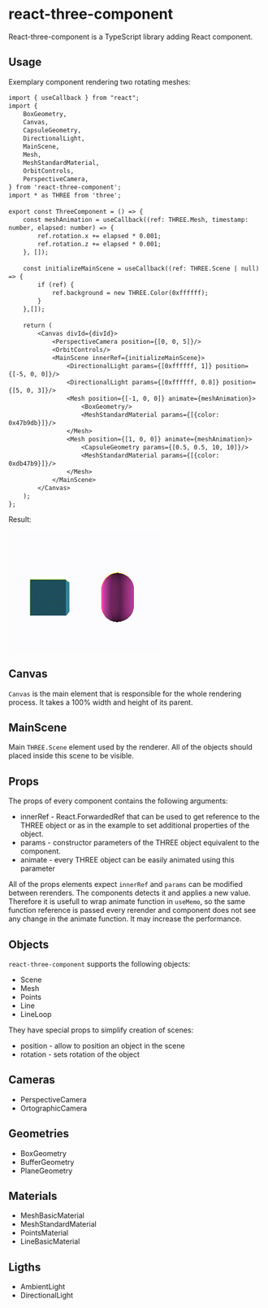 # react-three-component
React-three-component is a TypeScript library adding React component.

## Usage
Exemplary component rendering two rotating meshes:

```tsx
import { useCallback } from "react";
import {
    BoxGeometry,
    Canvas,
    CapsuleGeometry,
    DirectionalLight,
    MainScene,
    Mesh,
    MeshStandardMaterial,
    OrbitControls,
    PerspectiveCamera,
} from 'react-three-component';
import * as THREE from 'three';

export const ThreeComponent = () => {
    const meshAnimation = useCallback((ref: THREE.Mesh, timestamp: number, elapsed: number) => {
        ref.rotation.x += elapsed * 0.001;
        ref.rotation.z += elapsed * 0.001;
    }, []);

    const initializeMainScene = useCallback((ref: THREE.Scene | null) => {
        if (ref) {
            ref.background = new THREE.Color(0xffffff);
        }
    },[]);

    return (
        <Canvas divId={divId}>
            <PerspectiveCamera position={[0, 0, 5]}/>
            <OrbitControls/>
            <MainScene innerRef={initializeMainScene}>
                <DirectionalLight params={[0xffffff, 1]} position={[-5, 0, 0]}/>
                <DirectionalLight params={[0xffffff, 0.8]} position={[5, 0, 3]}/>
                <Mesh position={[-1, 0, 0]} animate={meshAnimation}>
                    <BoxGeometry/>
                    <MeshStandardMaterial params={[{color: 0x47b9db}]}/>
                </Mesh>
                <Mesh position={[1, 0, 0]} animate={meshAnimation}>
                    <CapsuleGeometry params={[0.5, 0.5, 10, 10]}/>
                    <MeshStandardMaterial params={[{color: 0xdb47b9}]}/>
                </Mesh>
            </MainScene>
        </Canvas>
    );
};
```
Result:

![Exemplary component video](https://raw.githubusercontent.com/TheDoom-IT/DawidBadurekThesis/master/docs/example.gif)

## Canvas
`Canvas` is the main element that is responsible for the whole rendering process.
It takes a 100% width and height of its parent.

## MainScene
Main `THREE.Scene` element used by the renderer. All of the objects should placed inside
this scene to be visible.

## Props
The props of every component contains the following arguments:
- innerRef - React.ForwardedRef that can be used to get reference to the 
THREE object or as in the example to set additional properties of the object.
- params - constructor parameters of the THREE object equivalent to the component.
- animate - every THREE object can be easily animated using this parameter

All of the props elements expect `innerRef` and `params` can be modified between rerenders. The components
detects it and applies a new value. Therefore it is usefull to wrap animate function in
`useMemo`, so the same function reference is passed every rerender and component does not see any change in the animate function.
It may increase the performance.


## Objects
`react-three-component` supports the following objects:
- Scene
- Mesh
- Points
- Line
- LineLoop

They have special props to simplify creation of scenes:
- position - allow to position an object in the scene
- rotation - sets rotation of the object

## Cameras
- PerspectiveCamera
- OrtographicCamera

## Geometries
- BoxGeometry
- BufferGeometry
- PlaneGeometry

## Materials
- MeshBasicMaterial
- MeshStandardMaterial
- PointsMaterial
- LineBasicMaterial

## Ligths
- AmbientLight
- DirectionalLight